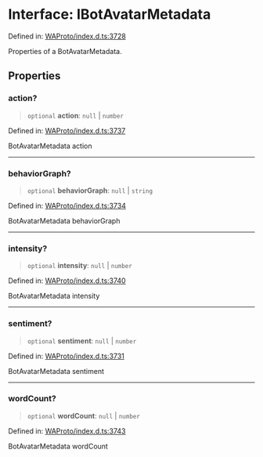 # Interface: IBotAvatarMetadata

Defined in: [WAProto/index.d.ts:3728](https://github.com/Fokusdotid/bail/blob/a1b2bb6d3d63874a4f497e70ebd6347b2869da8e/WAProto/index.d.ts#L3728)

Properties of a BotAvatarMetadata.

## Properties

### action?

> `optional` **action**: `null` \| `number`

Defined in: [WAProto/index.d.ts:3737](https://github.com/Fokusdotid/bail/blob/a1b2bb6d3d63874a4f497e70ebd6347b2869da8e/WAProto/index.d.ts#L3737)

BotAvatarMetadata action

***

### behaviorGraph?

> `optional` **behaviorGraph**: `null` \| `string`

Defined in: [WAProto/index.d.ts:3734](https://github.com/Fokusdotid/bail/blob/a1b2bb6d3d63874a4f497e70ebd6347b2869da8e/WAProto/index.d.ts#L3734)

BotAvatarMetadata behaviorGraph

***

### intensity?

> `optional` **intensity**: `null` \| `number`

Defined in: [WAProto/index.d.ts:3740](https://github.com/Fokusdotid/bail/blob/a1b2bb6d3d63874a4f497e70ebd6347b2869da8e/WAProto/index.d.ts#L3740)

BotAvatarMetadata intensity

***

### sentiment?

> `optional` **sentiment**: `null` \| `number`

Defined in: [WAProto/index.d.ts:3731](https://github.com/Fokusdotid/bail/blob/a1b2bb6d3d63874a4f497e70ebd6347b2869da8e/WAProto/index.d.ts#L3731)

BotAvatarMetadata sentiment

***

### wordCount?

> `optional` **wordCount**: `null` \| `number`

Defined in: [WAProto/index.d.ts:3743](https://github.com/Fokusdotid/bail/blob/a1b2bb6d3d63874a4f497e70ebd6347b2869da8e/WAProto/index.d.ts#L3743)

BotAvatarMetadata wordCount
